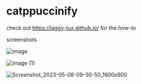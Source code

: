 # catppuccinify

check out https://laggy-tux.github.io/ for the *how-to*

screenshots


![image](https://user-images.githubusercontent.com/85402808/236731033-42da6e40-145a-4bd0-9504-c5300eb12ac0.png)


![image (1)](https://user-images.githubusercontent.com/85402808/236731038-2b32a42c-33b8-47ab-a332-6512e6e5a66f.png)



![Screenshot_2023-05-08-09-30-50_1600x900](https://user-images.githubusercontent.com/85402808/236731054-de4d2cc0-3429-4b23-bcda-87e1ba4cd653.png)
